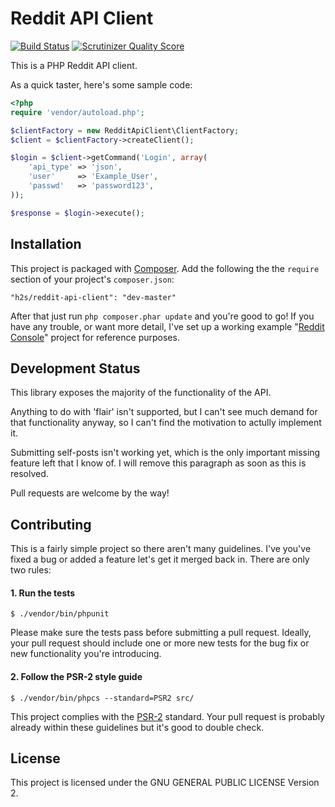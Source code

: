Reddit API Client
=================

[![Build Status](https://secure.travis-ci.org/h2s/reddit-api-client.png)](http://travis-ci.org/h2s/reddit-api-client)
[![Scrutinizer Quality Score](https://scrutinizer-ci.com/g/h2s/reddit-api-client/badges/quality-score.png?s=7f14544827eccb99214c30e2f71904b527941a96)](https://scrutinizer-ci.com/g/h2s/reddit-api-client/)

This is a PHP Reddit API client.


As a quick taster, here's some sample code:

```php
<?php
require 'vendor/autoload.php';

$clientFactory = new RedditApiClient\ClientFactory;
$client = $clientFactory->createClient();

$login = $client->getCommand('Login', array(
    'api_type' => 'json',
    'user'     => 'Example_User',
    'passwd'   => 'password123',
));

$response = $login->execute();
```

Installation
------------

This project is packaged with [Composer](http://getcomposer.org/). Add the
following the the `require` section of your project's `composer.json`:

    "h2s/reddit-api-client": "dev-master"

After that just run `php composer.phar update` and you're good to go! If you
have any trouble, or want more detail, I've set up a working example "[Reddit
Console](https://github.com/h2s/reddit-console)" project for reference purposes.

Development Status
------------------

This library exposes the majority of the functionality of the API.

Anything to do with 'flair' isn't supported, but I can't see much demand for
that functionality anyway, so I can't find the motivation to actully implement
it.

Submitting self-posts isn't working yet, which is the only important missing
feature left that I know of. I will remove this paragraph as soon as this is
resolved.

Pull requests are welcome by the way!

Contributing
------------

This is a fairly simple project so there aren't many guidelines. I've you've
fixed a bug or added a feature let's get it merged back in. There are only two
rules:

#### 1. Run the tests

    $ ./vendor/bin/phpunit

Please make sure the tests pass before submitting a pull request. Ideally, your
pull request should include one or more new tests for the bug fix or new
functionality you're introducing.

#### 2. Follow the PSR-2 style guide

    $ ./vendor/bin/phpcs --standard=PSR2 src/

This project complies with the
[PSR-2](https://github.com/php-fig/fig-standards/blob/master/accepted/PSR-2-coding-style-guide.md)
standard. Your pull request is probably already within these guidelines but it's
good to double check.

License
-------

This project is licensed under the GNU GENERAL PUBLIC LICENSE Version 2.

